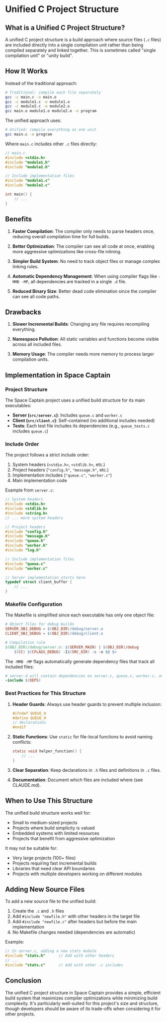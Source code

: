 # Unified C Project Structure

## What is a Unified C Project Structure?

A unified C project structure is a build approach where source files (`.c` files) are included directly into a single compilation unit rather than being compiled separately and linked together. This is sometimes called "single compilation unit" or "unity build".

## How It Works

Instead of the traditional approach:
```bash
# Traditional: compile each file separately
gcc -c main.c -o main.o
gcc -c module1.c -o module1.o
gcc -c module2.c -o module2.o
gcc main.o module1.o module2.o -o program
```

The unified approach uses:
```bash
# Unified: compile everything as one unit
gcc main.c -o program
```

Where `main.c` includes other `.c` files directly:
```c
// main.c
#include <stdio.h>
#include "module1.h"
#include "module2.h"

// Include implementation files
#include "module1.c"
#include "module2.c"

int main() {
    // ...
}
```

## Benefits

1. **Faster Compilation**: The compiler only needs to parse headers once, reducing overall compilation time for full builds.

2. **Better Optimization**: The compiler can see all code at once, enabling more aggressive optimizations like cross-file inlining.

3. **Simpler Build System**: No need to track object files or manage complex linking rules.

4. **Automatic Dependency Management**: When using compiler flags like `-MMD -MP`, all dependencies are tracked in a single `.d` file.

5. **Reduced Binary Size**: Better dead code elimination since the compiler can see all code paths.

## Drawbacks

1. **Slower Incremental Builds**: Changing any file requires recompiling everything.

2. **Namespace Pollution**: All static variables and functions become visible across all included files.

3. **Memory Usage**: The compiler needs more memory to process larger compilation units.

## Implementation in Space Captain

### Project Structure

The Space Captain project uses a unified build structure for its main executables:

- **Server (`src/server.c`)**: Includes `queue.c` and `worker.c`
- **Client (`src/client.c`)**: Self-contained (no additional includes needed)
- **Tests**: Each test file includes its dependencies (e.g., `queue_tests.c` includes `queue.c`)

### Include Order

The project follows a strict include order:

1. System headers (`<stdio.h>`, `<stdlib.h>`, etc.)
2. Project headers (`"config.h"`, `"message.h"`, etc.)
3. Implementation includes (`"queue.c"`, `"worker.c"`)
4. Main implementation code

Example from `server.c`:
```c
// System headers
#include <stdio.h>
#include <stdlib.h>
#include <string.h>
// ... more system headers

// Project headers
#include "config.h"
#include "message.h"
#include "queue.h"
#include "worker.h"
#include "log.h"

// Include implementation files
#include "queue.c"
#include "worker.c"

// Server implementation starts here
typedef struct client_buffer {
    // ...
}
```

### Makefile Configuration

The Makefile is simplified since each executable has only one object file:

```makefile
# Object files for debug builds
SERVER_OBJ_DEBUG = $(OBJ_DIR)/debug/server.o
CLIENT_OBJ_DEBUG = $(OBJ_DIR)/debug/client.o

# Compilation rule
$(OBJ_DIR)/debug/server.o: $(SERVER_MAIN) | $(OBJ_DIR)/debug
    $(CC) $(CFLAGS_DEBUG) -I$(SRC_DIR) -c -o $@ $<
```

The `-MMD -MP` flags automatically generate dependency files that track all included files:

```makefile
# server.d will contain dependencies on server.c, queue.c, worker.c, and all headers
-include $(DEPS)
```

### Best Practices for This Structure

1. **Header Guards**: Always use header guards to prevent multiple inclusion:
   ```c
   #ifndef QUEUE_H
   #define QUEUE_H
   // declarations
   #endif
   ```

2. **Static Functions**: Use `static` for file-local functions to avoid naming conflicts:
   ```c
   static void helper_function() {
       // ...
   }
   ```

3. **Clear Separation**: Keep declarations in `.h` files and definitions in `.c` files.

4. **Documentation**: Document which files are included where (see CLAUDE.md).

## When to Use This Structure

The unified build structure works well for:

- Small to medium-sized projects
- Projects where build simplicity is valued
- Embedded systems with limited resources
- Projects that benefit from aggressive optimization

It may not be suitable for:

- Very large projects (100+ files)
- Projects requiring fast incremental builds
- Libraries that need clear API boundaries
- Projects with multiple developers working on different modules

## Adding New Source Files

To add a new source file to the unified build:

1. Create the `.c` and `.h` files
2. Add `#include "newfile.h"` with other headers in the target file
3. Add `#include "newfile.c"` after headers but before the main implementation
4. No Makefile changes needed (dependencies are automatic)

Example:
```c
// In server.c, adding a new stats module
#include "stats.h"      // Add with other headers
// ...
#include "stats.c"      // Add with other .c includes
```

## Conclusion

The unified C project structure in Space Captain provides a simple, efficient build system that maximizes compiler optimizations while minimizing build complexity. It's particularly well-suited for this project's size and structure, though developers should be aware of its trade-offs when considering it for other projects.